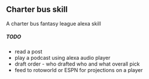 Charter bus skill
------
A charter bus fantasy league alexa skill

##### TODO
- read a post
- play a podcast using alexa audio player
- draft order - who drafted who and what overall pick
- feed to rotoworld or ESPN for projections on a player
